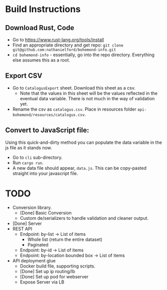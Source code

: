 # Build Instructions

## Download Rust, Code
* Go to https://www.rust-lang.org/tools/install
* Find an appropriate directory and get repo: `git clone git@github.com:nathanielford/bohemond-info.git`
* `cd bohemond-info` - essentially, go into the repo directory. Everything else assumes this as a root.

## Export CSV
* Go to `CatalogusExport` sheet. Download this sheet as a csv.
  * Note that the values in this sheet will be the values reflected in the eventual data variable. There is not much in the way of validation yet.
* Rename the csv as `catalogus.csv`. Place in resources folder `api-bohemond/resources/catalogus.csv`.

## Convert to JavaScript file:
Using this quick-and-dirty method you can populate the data variable in the js file as it stands now.
* Go to `cli` sub-directory.
* Run `cargo run`.
* A new data file should appear, `data.js`. This can be copy-pasted straight into your javascript file.

# TODO
* Conversion library.
  * [Done] Basic Conversion 
  * Custom de/serializers to handle validation and cleaner output.
* [Done] Server
* REST API
  * Endpoint: by-list -> List of items
    * Whole list (return the entire dataset)
    * Paginated
  * Endpoint: by-id -> List of items
  * Endpoint: by-location bounded box -> List of items
* API deployment glue
  * Docker build file, supporting scripts.
  * [Done] Set up ip routing/lb
  * [Done] Set up pod for webserver
  * Expose Server via LB